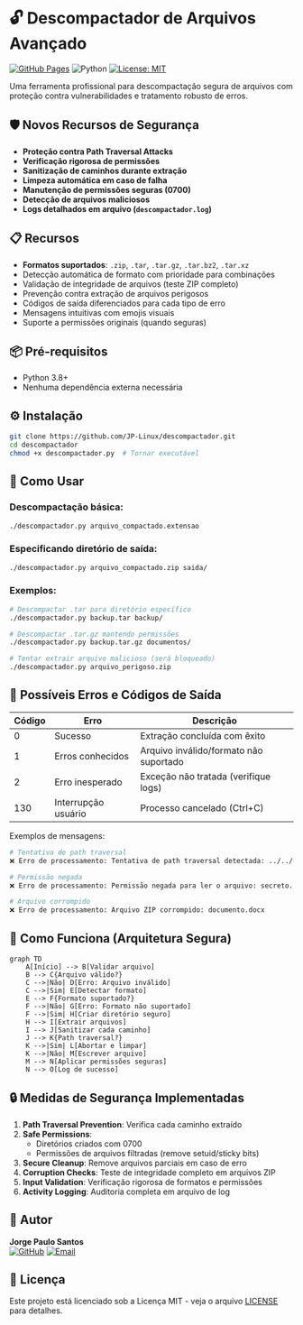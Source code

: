 # 🔓 Descompactador de Arquivos Avançado

[![GitHub Pages](https://img.shields.io/badge/GitHub%20Pages-Live-brightgreen)](https://jp-linux.github.io)
![Python](https://img.shields.io/badge/Python-3.8+-blue.svg)
[![License: MIT](https://img.shields.io/badge/License-MIT-yellow.svg)](https://opensource.org/licenses/MIT)

Uma ferramenta profissional para descompactação segura de arquivos com proteção contra vulnerabilidades e tratamento robusto de erros.

## 🛡️ Novos Recursos de Segurança
- **Proteção contra Path Traversal Attacks**
- **Verificação rigorosa de permissões**
- **Sanitização de caminhos durante extração**
- **Limpeza automática em caso de falha**
- **Manutenção de permissões seguras (0700)**
- **Detecção de arquivos maliciosos**
- **Logs detalhados em arquivo (`descompactador.log`)**

## 📋 Recursos
- **Formatos suportados**: `.zip`, `.tar`, `.tar.gz`, `.tar.bz2`, `.tar.xz`
- Detecção automática de formato com prioridade para combinações
- Validação de integridade de arquivos (teste ZIP completo)
- Prevenção contra extração de arquivos perigosos
- Códigos de saída diferenciados para cada tipo de erro
- Mensagens intuitivas com emojis visuais
- Suporte a permissões originais (quando seguras)

## 📦 Pré-requisitos
- Python 3.8+
- Nenhuma dependência externa necessária

## ⚙️ Instalação
```bash
git clone https://github.com/JP-Linux/descompactador.git
cd descompactador
chmod +x descompactador.py  # Tornar executável
```

## 🚀 Como Usar
### Descompactação básica:
```bash
./descompactador.py arquivo_compactado.extensao
```

### Especificando diretório de saída:
```bash
./descompactador.py arquivo_compactado.zip saida/
```

### Exemplos:
```bash
# Descompactar .tar para diretório específico
./descompactador.py backup.tar backup/

# Descompactar .tar.gz mantendo permissões
./descompactador.py backup.tar.gz documentos/

# Tentar extrair arquivo malicioso (será bloqueado)
./descompactador.py arquivo_perigoso.zip
```

## 🛑 Possíveis Erros e Códigos de Saída
| Código | Erro                          | Descrição                                  |
|--------|-------------------------------|--------------------------------------------|
| 0      | Sucesso                       | Extração concluída com êxito               |
| 1      | Erros conhecidos              | Arquivo inválido/formato não suportado     |
| 2      | Erro inesperado               | Exceção não tratada (verifique logs)       |
| 130    | Interrupção usuário           | Processo cancelado (Ctrl+C)                |

Exemplos de mensagens:
```bash
# Tentativa de path traversal
❌ Erro de processamento: Tentativa de path traversal detectada: ../../etc/passwd

# Permissão negada
❌ Erro de processamento: Permissão negada para ler o arquivo: secreto.zip

# Arquivo corrompido
❌ Erro de processamento: Arquivo ZIP corrompido: documento.docx
```

## 🧩 Como Funciona (Arquitetura Segura)
```mermaid
graph TD
    A[Início] --> B[Validar arquivo]
    B --> C{Arquivo válido?}
    C -->|Não| D[Erro: Arquivo inválido]
    C -->|Sim| E[Detectar formato]
    E --> F{Formato suportado?}
    F -->|Não| G[Erro: Formato não suportado]
    F -->|Sim| H[Criar diretório seguro]
    H --> I[Extrair arquivos]
    I --> J[Sanitizar cada caminho]
    J --> K{Path traversal?}
    K -->|Sim| L[Abortar e limpar]
    K -->|Não| M[Escrever arquivo]
    M --> N[Aplicar permissões seguras]
    N --> O[Log de sucesso]
```

## 🔒 Medidas de Segurança Implementadas
1. **Path Traversal Prevention**: Verifica cada caminho extraído
2. **Safe Permissions**: 
   - Diretórios criados com 0700
   - Permissões de arquivos filtradas (remove setuid/sticky bits)
3. **Secure Cleanup**: Remove arquivos parciais em caso de erro
4. **Corruption Checks**: Teste de integridade completo em arquivos ZIP
5. **Input Validation**: Verificação rigorosa de formatos e permissões
6. **Activity Logging**: Auditoria completa em arquivo de log

## 👤 Autor

**Jorge Paulo Santos**  
[![GitHub](https://img.shields.io/badge/GitHub-100000?style=for-the-badge&logo=github&logoColor=white)](https://github.com/JP-Linux)
[![Email](https://img.shields.io/badge/Gmail-D14836?style=for-the-badge&logo=gmail&logoColor=white)](mailto:jorgepsan7@gmail.com)

## 📄 Licença

Este projeto está licenciado sob a Licença MIT - veja o arquivo [LICENSE](LICENSE) para detalhes.
